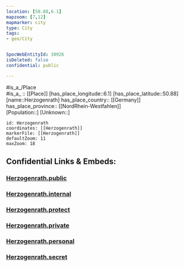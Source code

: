 ```yaml
---
location: [50.88,6.1] 
mapzoom: [7,12] 
mapmarker: city 
type: City
tags:
- geo/City


SpocWebEntityId: 30926
isDeleted: false
confidential: public

---
```

#is_a_/Place  
#is_a_ :: [[Place]] 
[has_place_longitude::6.1] 
[has_place_latitude::50.88] 
[name::Herzogenrath] 
has_place_country:: [[Germany]]  
has_place_province:: [[NordRhein-Westfahlen]]  
[Population::] 
[Unknown::] 


```leaflet
id: Herzogenrath
coordinates: [[Herzogenrath]] 
markerFile: [[Herzogenrath]] 
defaultZoom: 11 
maxZoom: 18
```


## Confidential Links & Embeds: 

### [Herzogenrath.public](/_public/\Earth\Continent\Europe\Europe~Central\Germany\Germany~West\Nordrhein-Westfalen\counties~NW\Städte-Region_Aachen\cities~Region_AachenHerzogenrath.public.md) 

### [Herzogenrath.internal](/_internal/\Earth\Continent\Europe\Europe~Central\Germany\Germany~West\Nordrhein-Westfalen\counties~NW\Städte-Region_Aachen\cities~Region_AachenHerzogenrath.internal.md) 

### [Herzogenrath.protect](/_protect/\Earth\Continent\Europe\Europe~Central\Germany\Germany~West\Nordrhein-Westfalen\counties~NW\Städte-Region_Aachen\cities~Region_AachenHerzogenrath.protect.md) 

### [Herzogenrath.private](/_private/\Earth\Continent\Europe\Europe~Central\Germany\Germany~West\Nordrhein-Westfalen\counties~NW\Städte-Region_Aachen\cities~Region_AachenHerzogenrath.private.md) 

### [Herzogenrath.personal](/_personal/\Earth\Continent\Europe\Europe~Central\Germany\Germany~West\Nordrhein-Westfalen\counties~NW\Städte-Region_Aachen\cities~Region_AachenHerzogenrath.personal.md) 

### [Herzogenrath.secret](/_secret/\Earth\Continent\Europe\Europe~Central\Germany\Germany~West\Nordrhein-Westfalen\counties~NW\Städte-Region_Aachen\cities~Region_AachenHerzogenrath.secret.md)


